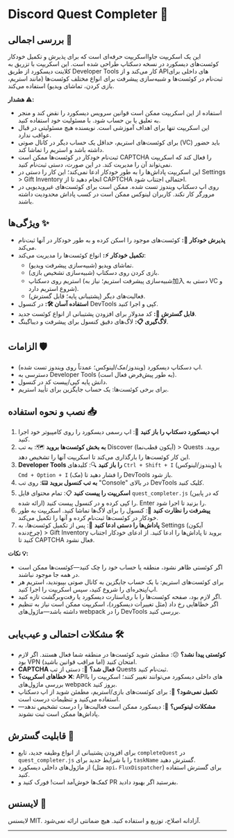 # Discord Quest Completer 🚀

## بررسی اجمالی 📝
این یک اسکریپت جاوااسکریپت حرفه‌ای است که برای پذیرش و تکمیل خودکار کوئست‌های دیسکورد در نسخه دسکتاپ طراحی شده است. این اسکریپت با تزریق به کلاینت دیسکورد از طریق Developer Tools کار می‌کند و از APIهای داخلی برای ثبت‌نام در کوئست‌ها و شبیه‌سازی پیشرفت برای انواع مختلف کوئست‌ها (مانند استریم، بازی کردن، تماشای ویدیو) استفاده می‌کند.

**هشدار ⚠️:**  
- استفاده از این اسکریپت ممکن است قوانین سرویس دیسکورد را نقض کند و منجر به تعلیق یا بن حساب شود. با مسئولیت خود استفاده کنید.  
- این اسکریپت تنها برای اهداف آموزشی است. نویسنده هیچ مسئولیتی در قبال عواقب ندارد.  
- برای کوئست‌های استریم، حداقل یک حساب دیگر در کانال صوتی (VC) باید حضور داشته باشد و استریم را تماشا کند.  
- ثبت‌نام خودکار در کوئست‌ها ممکن است CAPTCHA را فعال کند که اسکریپت نمی‌تواند آن را مدیریت کند. در این صورت، دستی ثبت‌نام کنید.  
- این اسکریپت پاداش‌ها را به طور خودکار ادعا نمی‌کند؛ این کار را دستی در Settings > Gift Inventory انجام دهید تا از CAPTCHA احتمالی اجتناب شود.  
- روی اپ دسکتاپ ویندوز تست شده. ممکن است برای کوئست‌های غیرویدیویی در مرورگر کار نکند. کاربران لینوکس ممکن است در کسب پاداش محدودیت داشته باشند.

## ویژگی‌ها ✨
- **پذیرش خودکار 🤖:** کوئست‌های موجود را اسکن کرده و به طور خودکار در آنها ثبت‌نام می‌کند.  
- **تکمیل خودکار ⚡:** انواع کوئست‌ها را مدیریت می‌کند:  
  - تماشای ویدیو (شبیه‌سازی پیشرفت ویدیو).  
  - بازی کردن روی دسکتاپ (شبیه‌سازی تشخیص بازی).  
  - استریم روی دسکتاپ (شبیه‌سازی پیشرفت استریم؛ نیاز به加入 دستی به VC و شروع استریم دارد).  
  - فعالیت‌های دیگر (پشتیبانی پایه؛ قابل گسترش).  
- **استفاده آسان 🛠️:** در کنسول DevTools کپی و اجرا کنید.  
- **قابل گسترش 🔧:** کد مدولار برای افزودن پشتیبانی از انواع کوئست جدید.  
- **لاگ‌گیری 📋:** لاگ‌های دقیق کنسول برای پیشرفت و دیباگینگ.

## الزامات 🛡️
- اپ دسکتاپ دیسکورد (ویندوز/مک/لینوکس؛ عمدتاً روی ویندوز تست شده).  
- دسترسی به Developer Tools (به طور پیش‌فرض فعال است).  
- دانش پایه کپی/پیست کد در کنسول.  
- برای برخی کوئست‌ها: یک حساب جایگزین برای تأیید استریم.

## نصب و نحوه استفاده 📥
1. **اپ دیسکورد دسکتاپ را باز کنید** 🔵: اپ رسمی دیسکورد را روی کامپیوتر خود اجرا کنید.  
2. **به بخش کوئست‌ها بروید** 🗺️: به تب Discover (آیکون قطب‌نما) > Quests بروید. این کار کوئست‌ها را بارگذاری می‌کند تا اسکریپت آنها را تشخیص دهد.  
3. **Developer Tools را باز کنید** 🔍: کلیدهای `Ctrl + Shift + I` (ویندوز/لینوکس) یا `Cmd + Option + I` (مک) را فشار دهید تا DevTools باز شود.  
4. **به تب کنسول بروید** 📟: روی تب "Console" در بالای DevTools کلیک کنید.  
5. **اسکریپت را پیست کنید** 📋: تمام محتوای فایل `quest_completer.js` (که در پایین ارائه شده) را کپی کرده و در کنسول پیست کنید. Enter را بزنید تا اجرا شود.  
6. **پیشرفت را نظارت کنید** 👀: کنسول را برای لاگ‌ها تماشا کنید. اسکریپت به طور خودکار در کوئست‌ها ثبت‌نام کرده و آنها را تکمیل می‌کند.  
7. **پاداش‌ها را دستی ادعا کنید** 🎁: پس از تکمیل کوئست‌ها، به Settings (آیکون چرخ‌دنده) > Gift Inventory بروید تا پاداش‌ها را ادعا کنید. از ادعای خودکار اجتناب کنید تا CAPTCHA فعال نشود.

**نکات 💡:**  
- اگر کوئستی ظاهر نشود، منطقه یا حساب خود را چک کنید—کوئست‌ها ممکن است در همه جا موجود نباشند.  
- برای کوئست‌های استریم: با یک حساب جایگزین به کانال صوتی بپیوندید، استریم هر اپ/پنجره‌ای را شروع کنید، سپس اسکریپت را اجرا کنید.  
- اگر لازم بود، صفحه کوئست‌ها را با ری‌استارت دیسکورد یا رفت‌وبرگشت تازه کنید.  
- اگر خطاهایی رخ داد (مثل تغییرات دیسکورد)، اسکریپت ممکن است نیاز به تنظیم داشته باشد—ماژول‌های webpack را در DevTools بررسی کنید.

## مشکلات احتمالی و عیب‌یابی 🛠️
- **کوئستی پیدا نشد؟** 😕: مطمئن شوید کوئست‌ها در منطقه شما فعال هستند. اگر لازم بود VPN امتحان کنید (اما مراقب قوانین باشید).  
- **CAPTCHA فعال شد؟** 🚫: دستی از تب Quests ثبت‌نام کنید.  
- **خطاهای اسکریپت؟** ❌: APIهای داخلی دیسکورد می‌توانند تغییر کنند؛ اسکریپت را با بررسی ماژول‌های webpack بروز کنید.  
- **تکمیل نمی‌شود؟** 🔄: برای کوئست‌های بازی/استریم، مطمئن شوید از اپ دسکتاپ استفاده می‌کنید و تنظیمات درست است.  
- **مشکلات لینوکس؟** 🐧: دیسکورد ممکن است فعالیت‌ها را درست تشخیص ندهد—پاداش‌ها ممکن است ثبت نشوند.

## قابلیت گسترش 🔄
- برای افزودن پشتیبانی از انواع وظیفه جدید، تابع `completeQuest` در `quest_completer.js` را با شرایط جدید برای `taskName` گسترش دهید.  
- از ماژول‌های داخلی دیسکورد (مثل `api`، `FluxDispatcher`) برای گسترش استفاده کنید.  
- کمک‌ها خوش‌آمد است! فورک کنید و PR بفرستید اگر بهبود دادید.

## لایسنس 📜
لایسنس MIT. آزادانه اصلاح، توزیع و استفاده کنید. هیچ ضمانتی ارائه نمی‌شود.

---
